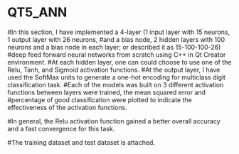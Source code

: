 # QT5_ANN
#In this section, I have implemented a 4-layer (1 input layer with 15 neurons, 1 output layer with 26 neurons,
#and a bias node, 2 hidden layers with 100 neurons and a bias node in each layer; or described it as 15-100-100-26)
#deep feed forward neural networks from scratch using C++ in Qt Creator environment.
#At each hidden layer, one can could choose to use one of the Relu, Tanh, and Sigmoid activation functions.
#At the output layer, I have used the SoftMax units to generate a one-hot encoding for multiclass digit classification task.
#Each of the models was built on 3 different activation functions between layers were trained, the mean squared error and
#percentage of good classification were plotted to indicate the effectiveness of the activation functions.

#In general, the Relu activation function gained a better overall accuracy and a fast convergence for this task.

#The training dataset and test dataset is attached.
